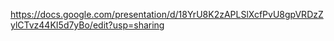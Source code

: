 https://docs.google.com/presentation/d/18YrU8K2zAPLSlXcfPvU8gpVRDzZylCTvz44KI5d7yBo/edit?usp=sharing
